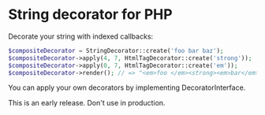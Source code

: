 # String decorator for PHP

Decorate your string with indexed callbacks:

```php
$compositeDecorator = StringDecorator::create('foo bar baz');
$compositeDecorator->apply(4, 7, HtmlTagDecorator::create('strong'));
$compositeDecorator->apply(0, 7, HtmlTagDecorator::create('em'));
$compositeDecorator->render(); // => "<em>foo </em><strong><em>bar</em></strong> baz"
```

You can apply your own decorators by implementing DecoratorInterface. 

This is an early release. Don't use in production.
